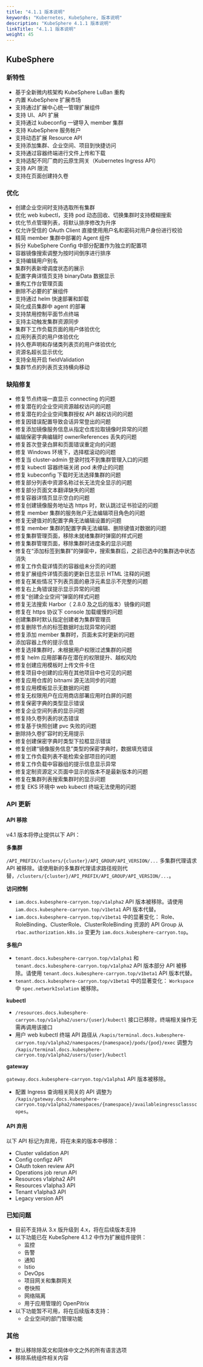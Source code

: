 ```yaml
---
title: "4.1.1 版本说明"
keywords: "Kubernetes, KubeSphere, 版本说明"
description: "KubeSphere 4.1.1 版本说明"
linkTitle: "4.1.1 版本说明"
weight: 45
---
```

## KubeSphere

### 新特性

- 基于全新微内核架构 KubeSphere LuBan 重构
- 内置 KubeSphere 扩展市场
- 支持通过扩展中心统一管理扩展组件
- 支持 UI、API 扩展
- 支持通过 kubeconfig 一键导入 member 集群
- 支持 KubeSphere 服务帐户
- 支持动态扩展 Resource API
- 支持添加集群、企业空间、项目到快捷访问
- 支持通过容器终端进行文件上传和下载
- 支持适配不同厂商的云原生网关（Kubernetes Ingress API）
- 支持 API 限流
- 支持在页面创建持久卷

### 优化

- 创建企业空间时支持选取所有集群
- 优化 web kubectl，支持 pod 动态回收、切换集群时支持模糊搜索
- 优化节点管理列表，将默认排序修改为升序
- 仅允许受信的 OAuth Client 直接使用用户名和密码对用户身份进行校验
- 精简 member 集群中部署的 Agent 组件
- 拆分 KubeSphere Config 中部分配置作为独立的配置项
- 容器镜像搜索调整为按时间倒序进行排序
- 支持编辑用户别名
- 集群列表新增调度状态的展示
- 配置字典详情页支持 binaryData 数据显示
- 重构工作台管理页面
- 删除不必要的扩展组件
- 支持通过 helm 快速部署和卸载
- 简化成员集群中 agent 的部署
- 支持禁用控制平面节点终端
- 支持主动触发集群资源同步
- 集群下工作负载页面的用户体验优化
- 应用列表页的用户体验优化
- 持久卷声明和存储类列表页的用户体验优化
- 资源名超长显示优化
- 支持全局开启 fieldValidation
- 集群节点的列表页支持横向移动

### 缺陷修复

- 修复节点终端一直显示 connecting 的问题
- 修复潜在的企业空间资源越权访问的问题
- 修复潜在的企业空间集群授权 API 越权访问的问题
- 修复因错误配置导致会话异常登出的问题
- 修复添加镜像服务信息从指定仓库拉取镜像时异常的问题
- 编辑保密字典编辑时 ownerReferences 丢失的问题
- 修复首次登录白屏和页面错误重定向的问题
- 修复 Windows 环境下，选择框滚动的问题
- 修复当 cluster-admin 登录时找不到集群管理入口的问题
- 修复 kubectl 容器终端关闭 pod 未停止的问题
- 修复 kubeconfig 下载时无法选择集群的问题
- 修复部分列表中资源名称过长无法完全显示的问题
- 修复部分页面文本翻译缺失的问题
- 修复容器详情页显示空白的问题
- 修复创建镜像服务地址选 https 时，默认跳过证书验证的问题
- 修复 member 集群的服务账户无法编辑项目角色的问题
- 修复无键值对的配置字典无法编辑设置的问题
- 修复 member 集群的配置字典无法编辑、删除键值对数据的问题
- 修复集群管理页面，移除未就绪集群时弹窗的样式问题
- 修复集群管理页面，移除集群时进度条的显示问题
- 修复在“添加标签到集群”的弹窗中，搜索集群后，之前已选中的集群选中状态消失
- 修复工作负载详情页的容器组未分页的问题
- 修复扩展组件详情页面的更新日志显示 HTML 注释的问题
- 修复在某些情况下列表页面的悬浮元素显示不完整的问题
- 修复右上角错误提示显示异常的问题
- 修复“创建企业空间”弹窗的样式问题
- 修复无法搜索 Harbor（ 2.8.0 及之后的版本）镜像的问题
- 修复在 https 协议下 console 加载缓慢的问题
- 创建集群时默认指定创建者为集群管理员
- 修复删除节点的标签数据时出现异常的问题
- 修复添加 member 集群时，页面未实时更新的问题
- 添加容器上传的提示信息
- 修复选择集群时，未根据用户权限过滤集群的问题
- 修复 helm 应用部署存在潜在的权限提升、越权风险
- 修复创建应用模板时上传文件卡住
- 修复项目中创建的应用在其他项目中也可见的问题
- 修复应用仓库的 bitnami 源无法同步的问题
- 修复应用模板显示无数据的问题
- 修复无权限用户在应用商店部署应用时白屏的问题
- 修复保密字典的类型显示错误
- 修复企业空间列表的显示问题
- 修复持久卷列表的状态错误
- 修复基于快照创建 pvc 失败的问题
- 删除持久卷扩容时的无用提示
- 修复创建保密字典时类型下拉框显示错误
- 修复创建“镜像服务信息”类型的保密字典时，数据填充错误
- 修复工作负载列表不能检索全部项目的问题
- 修复工作负载中容器组的提示信息显示异常
- 修复定制资源定义页面中显示的版本不是最新版本的问题
- 修复在集群列表搜索集群时的显示问题
- 修复 EKS 环境中 web kubectl 终端无法使用的问题

### API 更新

#### API 移除

v4.1 版本将停止提供以下 API：

**多集群**

`/API_PREFIX/clusters/{cluster}/API_GROUP/API_VERSION/...` 多集群代理请求 API 被移除。请使用新的多集群代理请求路径规则代替，`/clusters/{cluster}/API_PREFIX/API_GROUP/API_VERSION/...`。

**访问控制**

- `iam.docs.kubesphere-carryon.top/v1alpha2` API 版本被移除。请使用 `iam.docs.kubesphere-carryon.top/v1beta1` API 版本代替。
- `iam.docs.kubesphere-carryon.top/v1beta1` 中的显著变化：
  Role、RoleBinding、ClusterRole、ClusterRoleBinding 资源的 API Group 从 `rbac.authorization.k8s.io` 变更为 `iam.docs.kubesphere-carryon.top`。

**多租户**

- `tenant.docs.kubesphere-carryon.top/v1alpha1` 和 `tenant.docs.kubesphere-carryon.top/v1alpha2` API 版本部分 API 被移除。请使用 `tenant.docs.kubesphere-carryon.top/v1beta1` API 版本代替。
- `tenant.docs.kubesphere-carryon.top/v1beta1` 中的显著变化：
  `Workspace` 中 `spec.networkIsolation` 被移除。

**kubectl**

- `/resources.docs.kubesphere-carryon.top/v1alpha2/users/{user}/kubectl` 接口已移除，终端相关操作无需再调用该接口
- 用户 web kubectl 终端 API 路径从 `/kapis/terminal.docs.kubesphere-carryon.top/v1alpha2/namespaces/{namespace}/pods/{pod}/exec` 调整为 `/kapis/terminal.docs.kubesphere-carryon.top/v1alpha2/users/{user}/kubectl`

**gateway**

`gateway.docs.kubesphere-carryon.top/v1alpha1` API 版本被移除。

- 配置 Ingress 查询相关网关的 API 调整为 `/kapis/gateway.docs.kubesphere-carryon.top/v1alpha2/namespaces/{namespace}/availableingressclassscopes`。

#### API 弃用

以下 API 标记为弃用，将在未来的版本中移除：

- Cluster validation API
- Config configz API
- OAuth token review API
- Operations job rerun API
- Resources v1alpha2 API
- Resources v1alpha3 API
- Tenant v1alpha3 API
- Legacy version API

### 已知问题

- 目前不支持从 3.x 版升级到 4.x，将在后续版本支持
- 以下功能已在 KubeSphere 4.1.2 中作为扩展组件提供：
  * 监控
  * 告警
  * 通知
  * Istio
  * DevOps
  * 项目网关和集群网关
  * 卷快照
  * 网络隔离
  * 用于应用管理的 OpenPitrix
- 以下功能暂不可用，将在后续版本支持：
  * 企业空间的部门管理功能

### 其他

- 默认移除除英文和简体中文之外的所有语言选项
- 移除系统组件相关内容
